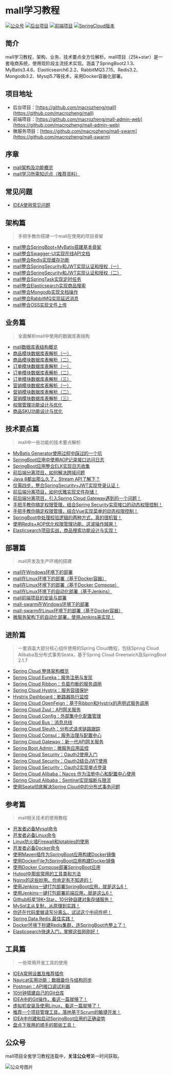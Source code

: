 # mall学习教程
<p>
<a href="#?id=公众号"><img src="http://macro-oss.oss-cn-shenzhen.aliyuncs.com/mall/badge/%E5%85%AC%E4%BC%97%E5%8F%B7-macrozheng-blue.svg" alt="公众号"></a>
<a href="https://github.com/macrozheng/mall"><img src="http://macro-oss.oss-cn-shenzhen.aliyuncs.com/mall/badge/%E5%90%8E%E5%8F%B0%E9%A1%B9%E7%9B%AE-mall-blue.svg" alt="后台项目"></a>
<a href="https://github.com/macrozheng/mall-admin-web"><img src="http://macro-oss.oss-cn-shenzhen.aliyuncs.com/mall/badge/%E5%89%8D%E7%AB%AF%E9%A1%B9%E7%9B%AE-mall--admin--web-green.svg" alt="前端项目"></a>
<a href="https://github.com/macrozheng/mall-swarm"><img src="http://macro-oss.oss-cn-shenzhen.aliyuncs.com/mall/badge/Cloud%E7%89%88%E6%9C%AC-mall--swarm-brightgreen.svg" alt="SpringCloud版本"></a>
</p>

## 简介
mall学习教程，架构、业务、技术要点全方位解析。mall项目（25k+star）是一套电商系统，使用现阶段主流技术实现。涵盖了SpringBoot2.1.3、MyBatis3.4.6、Elasticsearch6.2.2、RabbitMQ3.7.15、Redis3.2、Mongodb3.2、Mysql5.7等技术，采用Docker容器化部署。

## 项目地址
- 后台项目：[https://github.com/macrozheng/mall](https://github.com/macrozheng/mall)
- 前端项目：[https://github.com/macrozheng/mall-admin-web](https://github.com/macrozheng/mall-admin-web)
- 微服务项目：[https://github.com/macrozheng/mall-swarm](https://github.com/macrozheng/mall-swarm)

## 序章
- [mall架构及功能概览](foreword/mall_foreword_01.md)
- [mall学习所需知识点（推荐资料）](foreword/mall_foreword_02.md)

## 常见问题
- [IDEA使用常见问题](question/mall_question_01.md)

## 架构篇
> 手把手教你搭建一个mall在使用的项目骨架

- [mall整合SpringBoot+MyBatis搭建基本骨架](architect/mall_arch_01.md)
- [mall整合Swagger-UI实现在线API文档](architect/mall_arch_02.md)
- [mall整合Redis实现缓存功能](architect/mall_arch_03.md)
- [mall整合SpringSecurity和JWT实现认证和授权（一）](architect/mall_arch_04.md)
- [mall整合SpringSecurity和JWT实现认证和授权（二）](architect/mall_arch_05.md)
- [mall整合SpringTask实现定时任务](architect/mall_arch_06.md)
- [mall整合Elasticsearch实现商品搜索](architect/mall_arch_07.md)
- [mall整合Mongodb实现文档操作](architect/mall_arch_08.md)
- [mall整合RabbitMQ实现延迟消息](architect/mall_arch_09.md)
- [mall整合OSS实现文件上传](architect/mall_arch_10.md)

## 业务篇
> 全面解析mall中使用的数据库表结构

- [mall数据库表结构概览](database/mall_database_overview.md)
- [商品模块数据库表解析（一）](database/mall_pms_01.md)
- [商品模块数据库表解析（二）](database/mall_pms_02.md)
- [订单模块数据库表解析（一）](database/mall_oms_01.md)
- [订单模块数据库表解析（二）](database/mall_oms_02.md)
- [订单模块数据库表解析（三）](database/mall_oms_03.md)
- [营销模块数据库表解析（一）](database/mall_sms_01.md)
- [营销模块数据库表解析（二）](database/mall_sms_02.md)
- [营销模块数据库表解析（三）](database/mall_sms_03.md)
- [权限管理功能设计与优化](database/mall_permission.md)
- [商品SKU功能设计与优化](technology/product_sku.md)

## 技术要点篇
> mall中一些功能的技术要点解析

- [MyBatis Generator使用过程中踩过的一个坑](technology/mybatis_mapper.md)
- [SpringBoot应用中使用AOP记录接口访问日志](technology/aop_log.md)
- [SpringBoot应用整合ELK实现日志收集](technology/mall_tiny_elk.md)
- [前后端分离项目，如何解决跨域问题](technology/springboot_cors.md)
- [Java 8都出那么久了，Stream API了解下？](technology/java_stream.md)
- [仅需四步，整合SpringSecurity+JWT实现登录认证！](technology/springsecurity_use.md)
- [前后端分离项目，如何优雅实现文件存储！](technology/minio_use.md)
- [前后端分离项目，引入Spring Cloud Gateway遇到的一个问题！](technology/gateway_cors.md)
- [手把手教你搞定权限管理，结合Spring Security实现接口的动态权限控制！](technology/permission_back.md)
- [手把手教你搞定权限管理，结合Vue实现菜单的动态权限控制！](technology/permission_front.md)
- [SpringBoot中处理校验逻辑的两种方式，真的很机智！](technology/springboot_validator.md)
- [使用Redis+AOP优化权限管理功能，这波操作贼爽！](technology/redis_permission.md)
- [Elasticsearch项目实战，商品搜索功能设计与实现！](technology/product_search.md)

## 部署篇
> mall开发及生产环境的搭建

- [mall在Windows环境下的部署](deploy/mall_deploy_windows.md)
- [mall在Linux环境下的部署（基于Docker容器）](deploy/mall_deploy_docker.md)
- [mall在Linux环境下的部署（基于Docker Compose）](deploy/mall_deploy_docker_compose.md)
- [mall在Linux环境下的自动化部署（基于Jenkins）](deploy/mall_deploy_jenkins.md)
- [mall前端项目的安装与部署](deploy/mall_deploy_web.md)
- [mall-swarm在Windows环境下的部署](deploy/mall_swarm_deploy_windows.md)
- [mall-swarm在Linux环境下的部署（基于Docker容器）](deploy/mall_swarm_deploy_docker.md)  
- [微服务架构下的自动化部署，使用Jenkins来实现！](deploy/mall_swarm_deploy_jenkins.md)  


## 进阶篇
> 一套涵盖大部分核心组件使用的Spring Cloud教程，包括Spring Cloud Alibaba及分布式事务Seata，基于Spring Cloud Greenwich及SpringBoot 2.1.7

- [Spring Cloud 整体架构概览](cloud/springcloud.md)
- [Spring Cloud Eureka：服务注册与发现](cloud/eureka.md)
- [Spring Cloud Ribbon：负载均衡的服务调用](cloud/ribbon.md)
- [Spring Cloud Hystrix：服务容错保护](cloud/hystrix.md)
- [Hystrix Dashboard：断路器执行监控](cloud/hystrix_dashboard.md)
- [Spring Cloud OpenFeign：基于Ribbon和Hystrix的声明式服务调用](cloud/feign.md)
- [Spring Cloud Zuul：API网关服务](cloud/zuul.md) 
- [Spring Cloud Config：外部集中化配置管理](cloud/config.md)
- [Spring Cloud Bus：消息总线](cloud/bus.md)
- [Spring Cloud Sleuth：分布式请求链路跟踪](cloud/sleuth.md)
- [Spring Cloud Consul：服务治理与配置中心](cloud/consul.md)
- [Spring Cloud Gateway：新一代API网关服务](cloud/gateway.md)
- [Spring Boot Admin：微服务应用监控](cloud/admin.md)
- [Spring Cloud Security：Oauth2使用入门](cloud/oauth2.md)
- [Spring Cloud Security：Oauth2结合JWT使用](cloud/oauth2_jwt.md)
- [Spring Cloud Security：Oauth2实现单点登录](cloud/oauth2_sso.md)
- [Spring Cloud Alibaba：Nacos 作为注册中心和配置中心使用](cloud/nacos.md)
- [Spring Cloud Alibaba：Sentinel实现熔断与限流](cloud/sentinel.md)
- [使用Seata彻底解决Spring Cloud中的分布式事务问题](cloud/seata.md)

## 参考篇
> mall相关技术的使用教程

- [开发者必备Mysql命令](reference/mysql.md)
- [开发者必备Linux命令](reference/linux.md)
- [Linux防火墙Firewall和Iptables的使用](reference/linux_firewall.md)
- [开发者必备Docker命令](reference/docker.md)
- [使用Maven插件为SpringBoot应用构建Docker镜像](reference/docker_maven.md)
- [使用DockerFile为SpringBoot应用构建Docker镜像](reference/docker_file.md)
- [使用Docker Compose部署SpringBoot应用](reference/docker_compose.md)
- [Hutool中那些常用的工具类和方法 ](reference/hutool.md)
- [Nginx的这些妙用，你肯定有不知道的！](reference/nginx.md)
- [使用Jenkins一键打包部署SpringBoot应用，就是这么6！](reference/jenkins.md)
- [使用Jenkins一键打包部署前端应用，就是这么6！](reference/jenkins_vue.md)
- [Github标星19K+Star，10分钟自建对象存储服务！](reference/minio.md)
- [MySql主从复制，从原理到实践！](reference/mysql_master_slave.md)
- [你还在代码里做读写分离么，试试这个中间件吧！](reference/gaea.md)
- [Spring Data Redis 最佳实践！](reference/spring_data_redis.md)
- [Docker环境下秒建Redis集群，连SpringBoot也整上了！](reference/redis_cluster.md)
- [Elasticsearch快速入门，掌握这些刚刚好！](reference/elasticsearch_start.md)

## 工具篇
> 一些常用开发工具的使用

- [IDEA常用设置及推荐插件](reference/idea.md)
- [Navicat实用功能：数据备份与结构同步](reference/navicat.md)
- [Postman：API接口调试利器](reference/postman.md)
- [10分钟搭建自己的Git仓库](reference/gitlab.md)
- [IDEA中的Git操作，看这一篇就够了！](reference/idea_git.md)
- [虚拟机安装及使用Linux，看这一篇就够了！](reference/linux_install.md)
- [推荐一个项目管理工具，落地基于Scrum的敏捷开发！](reference/zentao.md)
- [IDEA中创建和启动SpringBoot应用的正确姿势](reference/idea_springboot.md)
- [盘点下我用的顺手的那些工具！](reference/my_tools.md)

## 公众号

mall项目全套学习教程连载中，**关注公众号**第一时间获取。

![公众号图片](http://macro-oss.oss-cn-shenzhen.aliyuncs.com/mall/banner/qrcode_for_macrozheng_258.jpg)

